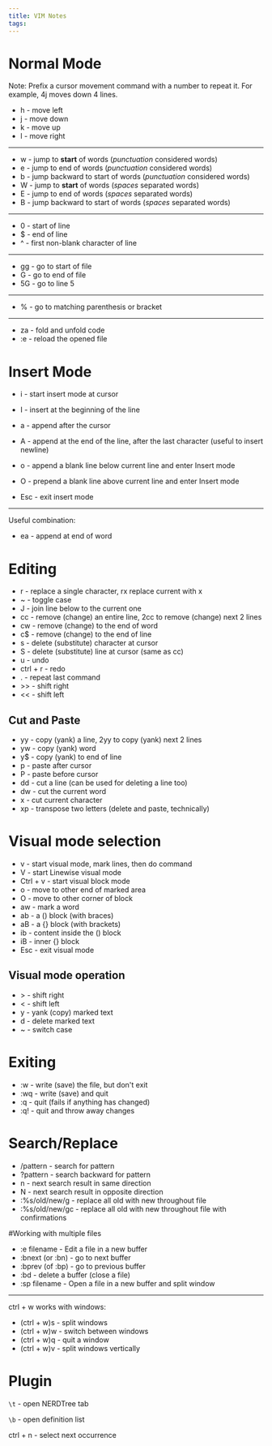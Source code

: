 ```yaml
---
title: VIM Notes
tags:
---
```



# Normal Mode
Note: Prefix a cursor movement command with a number to repeat it. For example, 4j moves down 4 lines.

* h - move left
* j - move down
* k - move up
* l - move right

--------

* w - jump to **start** of words (*punctuation* considered words)
* e - jump to end of words (*punctuation* considered words)
* b - jump backward to start of words (*punctuation* considered words)
* W - jump to **start** of words (*spaces* separated words)
* E - jump to end of words (*spaces* separated words)
* B - jump backward to start of words (*spaces* separated words)

-------

* 0 - start of line
* $ - end of line
* ^ - first non-blank character of line

------

* gg - go to start of file
* G - go to end of file
* 5G - go to line 5

------

* % - go to matching parenthesis or bracket

------
* za - fold and unfold code
* :e - reload the opened file


# Insert Mode

* i - start insert mode at cursor
* I - insert at the beginning of the line
* a - append after the cursor
* A - append at the end of the line, after the last character (useful to insert newline)
* o - append a blank line below current line and enter Insert mode
* O - prepend a blank line above current line and enter Insert mode

* Esc - exit insert mode

------

Useful combination:

* ea - append at end of word


# Editing
* r - replace a single character, rx replace current with x
* ~ - toggle case
* J - join line below to the current one
* cc - remove (change) an entire line, 2cc to remove (change) next 2 lines
* cw - remove (change) to the end of word
* c$ - remove (change) to the end of line
* s - delete (substitute) character at cursor
* S - delete (substitute) line at cursor (same as cc)
* u - undo
* ctrl + r - redo
* . - repeat last command
* \>\> - shift right
* << - shift left

## Cut and Paste

* yy - copy (yank) a line, 2yy to copy (yank) next 2 lines
* yw - copy (yank) word
* y$ - copy (yank) to end of line
* p - paste after cursor
* P - paste before cursor
* dd - cut a line (can be used for deleting a line too)
* dw - cut the current word
* x - cut current character
* xp - transpose two letters (delete and paste, technically)


# Visual mode selection

* v - start visual mode, mark lines, then do command
* V - start Linewise visual mode
* Ctrl + v - start visual block mode
* o - move to other end of marked area
* O - move to other corner of block
* aw - mark a word
* ab - a () block (with braces)
* aB - a {} block (with brackets)
* ib - content inside the () block
* iB - inner {} block
* Esc - exit visual mode

##  Visual mode operation
* \> - shift right
* < - shift left
* y - yank (copy) marked text
* d - delete marked text
* ~ - switch case



# Exiting

* :w - write (save) the file, but don't exit
* :wq - write (save) and quit
* :q - quit (fails if anything has changed)
* :q! - quit and throw away changes

# Search/Replace

* /pattern - search for pattern
* ?pattern - search backward for pattern
* n - next search result in same direction
* N - next search result in opposite direction
* :%s/old/new/g - replace all old with new throughout file
* :%s/old/new/gc - replace all old with new throughout file with confirmations

#Working with multiple files

* :e filename - Edit a file in a new buffer
* :bnext (or :bn) - go to next buffer
* :bprev (of :bp) - go to previous buffer
* :bd - delete a buffer (close a file)
* :sp filename - Open a file in a new buffer and split window

-------

ctrl + w works with windows:

* (ctrl + w)s - split windows
* (ctrl + w)w - switch between windows
* (ctrl + w)q - quit a window
* (ctrl + w)v - split windows vertically

# Plugin
`\t` - open NERDTree tab

`\b` - open definition list

ctrl + n - select next occurrence